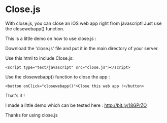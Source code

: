 Close.js
========

With close.js, you can close an iOS web app right from javascript! Just use the closewebapp() function.

This is a little demo on how to use close.js :

Download the 'close.js' file and put it in the main directory of your server.

Use this html to include Close.js:

    <script type="text/javascript" src="close.js"></script>

Use the closewebapp() function to close the app :

    <button onClick="closewebapp()">Close this web app !</button>

That's it !

I made a little demo which can be tested here : http://bit.ly/18GPrZO

Thanks for using close.js
